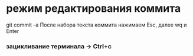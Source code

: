 # режим редактирования коммита 
git commit -a
После набора текста коммита нажимаем Esc, далее wq и Enter

### зацикливание терминала -> Ctrl+c
